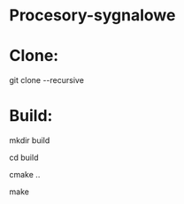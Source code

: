 # Procesory-sygnalowe

# Clone:

git clone --recursive

# Build:

mkdir build 

cd build 

cmake ..

make
